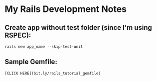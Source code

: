 My Rails Development Notes
==========================

Create app without test folder (since I'm using RSPEC):  
-------------------------------------------------------
	rails new app_name --skip-test-unit

Sample Gemfile:  
---------------
	[CLICK HERE](bit.ly/rails_tutorial_gemfile)